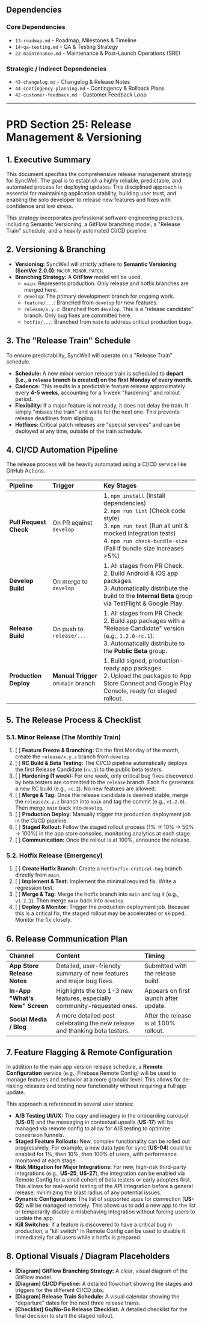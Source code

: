 ## Dependencies

### Core Dependencies
- `13-roadmap.md` - Roadmap, Milestones & Timeline
- `14-qa-testing.md` - QA & Testing Strategy
- `22-maintenance.md` - Maintenance & Post-Launch Operations (SRE)

### Strategic / Indirect Dependencies
- `43-changelog.md` - Changelog & Release Notes
- `44-contingency-planning.md` - Contingency & Rollback Plans
- `42-customer-feedback.md` - Customer Feedback Loop

---

# PRD Section 25: Release Management & Versioning

## 1. Executive Summary

This document specifies the comprehensive release management strategy for SyncWell. The goal is to establish a highly reliable, predictable, and automated process for deploying updates. This disciplined approach is essential for maintaining application stability, building user trust, and enabling the solo developer to release new features and fixes with confidence and low stress.

This strategy incorporates professional software engineering practices, including Semantic Versioning, a GitFlow branching model, a "Release Train" schedule, and a heavily automated CI/CD pipeline.

## 2. Versioning & Branching

*   **Versioning:** SyncWell will strictly adhere to **Semantic Versioning (SemVer 2.0.0)**: `MAJOR.MINOR.PATCH`.
*   **Branching Strategy:** A **GitFlow** model will be used.
    *   `main`: Represents production. Only release and hotfix branches are merged here.
    *   `develop`: The primary development branch for ongoing work.
    *   `feature/...`: Branched from `develop` for new features.
    *   `release/x.y.z`: Branched from `develop`. This is a "release candidate" branch. Only bug fixes are committed here.
    *   `hotfix/...`: Branched from `main` to address critical production bugs.

## 3. The "Release Train" Schedule

To ensure predictability, SyncWell will operate on a "Release Train" schedule.
*   **Schedule:** A new minor version release train is scheduled to **depart (i.e., a `release` branch is created) on the first Monday of every month.**
*   **Cadence:** This results in a predictable feature release approximately every **4-5 weeks**, accounting for a 1-week "hardening" and rollout period.
*   **Flexibility:** If a major feature is not ready, it does not delay the train. It simply "misses the train" and waits for the next one. This prevents release deadlines from slipping.
*   **Hotfixes:** Critical patch releases are "special services" and can be deployed at any time, outside of the train schedule.

## 4. CI/CD Automation Pipeline

The release process will be heavily automated using a CI/CD service like GitHub Actions.

| Pipeline | Trigger | Key Stages |
| :--- | :--- | :--- |
| **Pull Request Check** | On PR against `develop` | 1. `npm install` (Install dependencies)<br>2. `npm run lint` (Check code style)<br>3. `npm run test` (Run all unit & mocked integration tests)<br>4. `npm run check-bundle-size` (Fail if bundle size increases >5%) |
| **Develop Build** | On merge to `develop` | 1. All stages from PR Check.<br>2. Build Android & iOS app packages.<br>3. Automatically distribute the build to the **Internal Beta** group via TestFlight & Google Play. |
| **Release Build** | On push to `release/...` | 1. All stages from PR Check.<br>2. Build app packages with a "Release Candidate" version (e.g., `1.2.0-rc.1`).<br>3. Automatically distribute to the **Public Beta** group. |
| **Production Deploy**| **Manual Trigger** on `main` branch | 1. Build signed, production-ready app packages.<br>2. Upload the packages to App Store Connect and Google Play Console, ready for staged rollout. |

## 5. The Release Process & Checklist

### 5.1. Minor Release (The Monthly Train)
1.  [ ] **Feature Freeze & Branching:** On the first Monday of the month, create the `release/x.y.z` branch from `develop`.
2.  [ ] **RC Build & Beta Testing:** The CI/CD pipeline automatically deploys the first Release Candidate (`rc.1`) to the public beta testers.
3.  [ ] **Hardening (1 week):** For one week, only critical bug fixes discovered by beta testers are committed to the `release` branch. Each fix generates a new RC build (e.g., `rc.2`). No new features are allowed.
4.  [ ] **Merge & Tag:** Once the release candidate is deemed stable, merge the `release/x.y.z` branch into `main` and tag the commit (e.g., `v1.2.0`). Then merge `main` back into `develop`.
5.  [ ] **Production Deploy:** Manually trigger the production deployment job in the CI/CD pipeline.
6.  [ ] **Staged Rollout:** Follow the staged rollout process (1% -> 10% -> 50% -> 100%) in the app store consoles, monitoring analytics at each stage.
7.  [ ] **Communication:** Once the rollout is at 100%, announce the release.

### 5.2. Hotfix Release (Emergency)
1.  [ ] **Create Hotfix Branch:** Create a `hotfix/fix-critical-bug` branch directly from `main`.
2.  [ ] **Implement & Test:** Implement the minimal required fix. Write a regression test.
3.  [ ] **Merge & Tag:** Merge the hotfix branch into `main` and tag it (e.g., `v1.2.1`). Then merge `main` back into `develop`.
4.  [ ] **Deploy & Monitor:** Trigger the production deployment job. Because this is a critical fix, the staged rollout may be accelerated or skipped. Monitor the fix closely.

## 6. Release Communication Plan

| Channel | Content | Timing |
| :--- | :--- | :--- |
| **App Store Release Notes** | Detailed, user-friendly summary of new features and major bug fixes. | Submitted with the release build. |
| **In-App "What's New" Screen** | Highlights the top 1-3 new features, especially community-requested ones. | Appears on first launch after update. |
| **Social Media / Blog** | A more detailed post celebrating the new release and thanking beta testers. | After the release is at 100% rollout. |

## 7. Feature Flagging & Remote Configuration

In addition to the main app version release schedule, a **Remote Configuration** service (e.g., Firebase Remote Config) will be used to manage features and behavior at a more granular level. This allows for de-risking releases and testing new functionality without requiring a full app update.

This approach is referenced in several user stories:
*   **A/B Testing UI/UX:** The copy and imagery in the onboarding carousel (**US-01**) and the messaging in contextual upsells (**US-17**) will be managed via remote config to allow for A/B testing to optimize conversion funnels.
*   **Staged Feature Rollouts:** New, complex functionality can be rolled out progressively. For example, a new data type for sync (**US-04**) could be enabled for 1%, then 10%, then 100% of users, with performance monitored at each stage.
*   **Risk Mitigation for Major Integrations:** For new, high-risk third-party integrations (e.g., **US-25**, **US-27**), the integration can be enabled via Remote Config for a small cohort of beta testers or early adopters first. This allows for real-world testing of the API integration before a general release, minimizing the blast radius of any potential issues.
*   **Dynamic Configuration:** The list of supported apps for connection (**US-02**) will be managed remotely. This allows us to add a new app to the list or temporarily disable a misbehaving integration without forcing users to update the app.
*   **Kill Switches:** If a feature is discovered to have a critical bug in production, a "kill switch" in Remote Config can be used to disable it immediately for all users while a hotfix is prepared.

## 8. Optional Visuals / Diagram Placeholders
*   **[Diagram] GitFlow Branching Strategy:** A clear, visual diagram of the GitFlow model.
*   **[Diagram] CI/CD Pipeline:** A detailed flowchart showing the stages and triggers for the different CI/CD jobs.
*   **[Diagram] Release Train Schedule:** A visual calendar showing the "departure" dates for the next three release trains.
*   **[Checklist] Go/No-Go Release Checklist:** A detailed checklist for the final decision to start the staged rollout.
